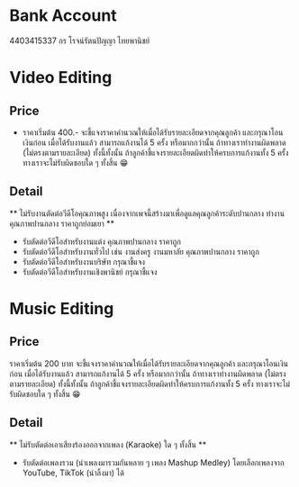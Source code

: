 # Bank Account

4403415337
กร โรจน์รัตนปัญญา
ไทยพานิชย์

# Video Editing

## Price
- ราคาเริ่มต้น 400.-
จะชี้แจงราคาคำนวณให้เมื่อได้รับรายละเอียดจากคุณลูกค้า และกรุณาโอนเงินก่อน เมื่อได้รับงานแล้ว สามารถแก้งานได้ 5 ครั้ง หรือมากกว่านั้น ถ้าทางเราทำงานผิดพลาด (ไม่ตรงตามรายละเอียด) ทั้งนี้ทั้งนั้น ถ้าลูกค้าชี้แจงรายละเอียดผิดทำให้ครบการแก้งานทั้ง 5 ครั้ง ทางเราจะไม่รับผิดชอบใด ๆ ทั้งสิ้น 😁

## Detail
** ไม่รับงานตัดต่อวีดีโอคุณภาพสูง เนื่องจากเพจนี้สร้างมาเพื่อดูแลคุณลูกค้าระดับปานกลาง ทำงานคุณภาพปานกลาง ราคาถูกย่อมเยา **

- รับตัดต่อวีดีโอสำหรับงานแต่ง คุณภาพปานกลาง ราคาถูก
- รับตัดต่อวีดีโอสำหรับงานทั่วไป เช่น งานส่งครู งานมหาลัย คุณภาพปานกลาง ราคาถูก
- รับตัดต่อวีดีโอสำหรับงานบริษัท กรุณาชี้แจง
- รับตัดต่อวีดีโอสำหรับงานเชิงพานิชย์ กรุณาชี้แจง

# Music Editing

## Price
ราคาเริ่มต้น 200 บาท
จะชี้แจงราคาคำนวณให้เมื่อได้รับรายละเอียดจากคุณลูกค้า และกรุณาโอนเงินก่อน เมื่อได้รับงานแล้ว สามารถแก้งานได้ 5 ครั้ง หรือมากกว่านั้น ถ้าทางเราทำงานผิดพลาด (ไม่ตรงตามรายละเอียด) ทั้งนี้ทั้งนั้น ถ้าลูกค้าชี้แจงรายละเอียดผิดทำให้ครบการแก้งานทั้ง 5 ครั้ง ทางเราจะไม่รับผิดชอบใด ๆ ทั้งสิ้น 😁

## Detail
** ไม่รับตัดต่อเอาเสียงร้องออกจากเพลง (Karaoke) ใด ๆ ทั้งสิ้น **

- รับตัดต่อเพลงรวม (นำเพลงมารวมกันหลาย ๆ เพลง Mashup Medley) โดยเลือกเพลงจาก YouTube, TikTok (นำลิ้งมา) ได้